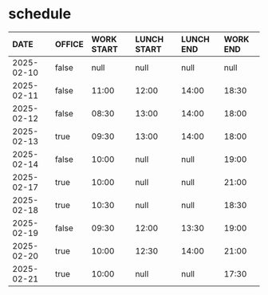 # schedule

| DATE | OFFICE | WORK START | LUNCH START | LUNCH END | WORK END |
| :-- | :-- | :-- | :-- | :-- | :-- |
| 2025-02-10 | false | null | null | null | null |
| 2025-02-11 | false | 11:00 | 12:00 | 14:00 | 18:30 |
| 2025-02-12 | false | 08:30 | 13:00 | 14:00 | 18:00 |
| 2025-02-13 | true | 09:30 | 13:00 | 14:00 | 18:00 |
| 2025-02-14 | false | 10:00 | null | null | 19:00 |
| 2025-02-17 | true | 10:00 | null | null | 21:00 |
| 2025-02-18 | true | 10:30 | null | null | 18:30 |
| 2025-02-19 | false | 09:30 | 12:00 | 13:30 | 19:00 |
| 2025-02-20 | true | 10:00 | 12:30 | 14:00 | 21:00 |
| 2025-02-21 | true | 10:00 | null | null | 17:30 |
